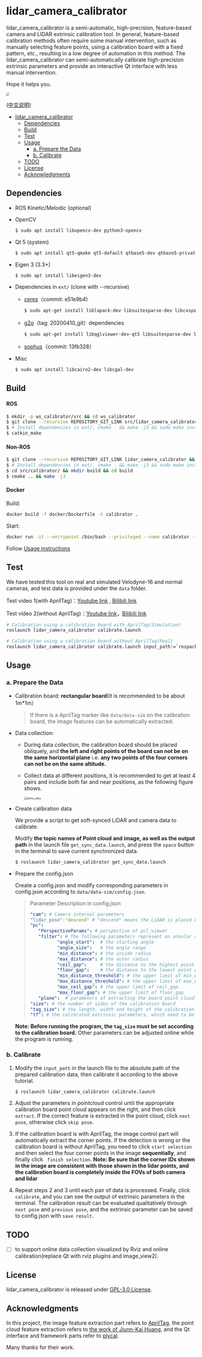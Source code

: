 # lidar_camera_calibrator

lidar_camera_calibrator is a semi-automatic, high-precision, feature-based camera and LIDAR extrinsic calibration tool. In general, feature-based calibration methods often require some manual intervention, such as manually selecting feature points, using a calibration board with a fixed pattern, etc., resulting in a low degree of automation in this method. The lidar_camera_calibrator can semi-automatically calibrate high-precision extrinsic parameters and provide an interactive  Qt interface with less manual intervention.

Hope it helps you.

<img src="doc/img/calibrator-sim.gif" style="zoom: 50%;" />

([中文说明](./README_CN.md))

- [lidar_camera_calibrator](#lidar_camera_calibrator)
  - [Dependencies](#dependencies)
  - [Build](#build)
  - [Test](#test)
  - [Usage](#usage)
    - [a. Prepare the Data](#a-prepare-the-data)
    - [b. Calibrate](#b-calibrate)
  - [TODO](#todo)
  - [License](#license)
  - [Acknowledgments](#acknowledgments)

## Dependencies

- ROS Kinetic/Melodic (optional)

- OpenCV
  
  ```bash
  $ sudo apt install libopencv-dev python3-opencv
  ```

- Qt 5 (system)

  ```bash
  $ sudo apt install qt5-qmake qt5-default qtbase5-dev qtbase5-private-dev libqglviewer-dev-qt5
  ```

- Eigen 3 (3.3+)

  ```bash
  $ sudo apt install libeigen3-dev
  ```

- Dependencies in `ext/` (clone with --recursive)

	- [ceres](https://github.com/ceres-solver/ceres-solver.git)（commit: e51e9b4)
	
	  ```bash
	  $ sudo apt-get install liblapack-dev libsuitesparse-dev libcxsparse3 libgflags-dev libgoogle-glog-dev libgtest-dev
	  ```
	
	- [g2o](https://github.com/RainerKuemmerle/g2o.git)（tag: 20200410_git）dependencies
	
	  ```bash
	  $ sudo apt-get install libqglviewer-dev-qt5 libsuitesparse-dev libcxsparse3 libcholmod3
	  ```
	
	- [sophus](https://github.com/strasdat/Sophus.git)（commit: 13fb328）

- Misc

  ```bash
  $ sudo apt install libcairo2-dev libcgal-dev
  ```

## Build

#### ROS

```bash
$ mkdir -p ws_calibrator/src && cd ws_calibrator
$ git clone --recursive REPOSITORY_GIT_LINK src/lidar_camera_calibrator 
$ # Install dependencies in ext/, cmake . && make -j3 && sudo make install, each
$ catkin_make
```

#### Non-ROS


```bash
$ git clone --recursive REPOSITORY_GIT_LINK lidar_camera_calibrator && cd lidar_camera_calibrator
$ # Install dependencies in ext/, cmake . && make -j3 && sudo make install, each
$ cd src/calibrator/ && mkdir build && cd build
$ cmake .. && make -j3 
```

#### Docker

Build:

```bash
docker build -f docker/Dockerfile -t calibrator .
```

Start:

```bash
docker run -it --entrypoint /bin/bash --privileged --name calibrator --rm -v /tmp/.X11-unix:/tmp/.X11-unix -e DISPLAY=$DISPLAY -h $HOSTNAME -v $HOME/.Xauthority:/home/calibrator/.Xauthority calibrator
```

Follow [Usage instructions](#usage)

## Test

We have tested this tool on real and simulated Velodyne-16 and normal cameras, and test data is provided under the `data` folder.

Test video 1(with AprilTag)：[Youtube link](https://youtu.be/uew143NcVQw) , [Bilibili link](https://www.bilibili.com/video/BV1ML4y1s7Rm/)

Test video 2(without AprilTag)：[Youtube link](https://youtu.be/0UBl0rEK3ig)，[Bilibili link](https://www.bilibili.com/video/BV1s34y1y7X9/)

```bash
# Calibration using a calibration board with AprilTag(Simulation)
roslaunch lidar_camera_calibrator calibrate.launch 

# Calibration using a calibration board without AprilTag(Real)
roslaunch lidar_camera_calibrator calibrate.launch input_path:=`rospack find lidar_camera_calibrator`/data/data-hitsz 
```

## Usage

### a. Prepare the Data

- Calibration board: **rectangular board**(It is recommended to be about 1m*1m）

  > If there is a AprilTag marker like `data/data-sim` on the calibration board, the image features can be automatically extracted.

- Data collection:

  - During data collection, the calibration board should be placed obliquely, and **the left and right points of the board can not be on the same horizontal plane** i.e. **any two points of the four corners can not be on the same altitude.**

  - Collect data at different positions, it is recommended to get at least 4 pairs and include both far and near positions, as the following figure shows.

    <img src="doc/img/demo_data.png" alt="demo_data" style="zoom: 50%;" />

- Create calibration data

  We provide a script to get soft-synced LiDAR and camera data to calibrate.

  Modify **the topic names of Point cloud and image, as well as the output path** in the launch file `get_sync_data.launch`, and press the `space` button in the terminal to save current synchronized data.

  ```bash
  $ roslaunch lidar_camera_calibrator get_sync_data.launch
  ```

- Prepare the config.json

  Create a config.json and modify corresponding parameters in config.json according to `data/data-sim/config.json`.

  >Parameter Description in config.json
  >
  >```yaml
  >"cam": # Camera internal parameters
  >"lidar_pose":"descend" # "descend" means the LiDAR is placed upright relative to the camera and "ascend" means the LiDAR is placed upside-down relative to the camera. 
  >"pc": 
  >    "PerspectiveParams": # perspective of pcl_viewer
  >    "filter": # The following parameters represent an annular sector area, and the points inside the area will be used to extract the board point cloud.
  >           "angle_start":  # the starting angle
  >           "angle_size":   # the angle range
  >           "min_distance": # the inside radius
  >           "max_distance": # the outer radius
  >           "ceil_gap":     # the distance to the highest point of the point cloud
  >           "floor_gap":    # the distance to the lowest point of the point cloud
  >           "min_distance_threshold": # the upper limit of min_distance
  >           "max_distance_threshold": # the upper limit of max_distance
  >           "max_ceil_gap": # the upper limit of ceil_gap
  >           "max_floor_gap": # the upper limit of floor_gap
  >    "plane":  # parameters of extracting the board point cloud 
  >"size": # the number of sides of the calibratoin board
  >"tag_size": # the length, width and height of the calibration board
  >"tf": # the calibrated extrinsic parameters, which need to be saved by 'save result'
  >```

  **Note: Before running the program, the ```tag_size``` must be set according to the calibration board.** Other parameters can be adjusted online while the program is running.

### b. Calibrate

1. Modify the `input_path` in the launch file to the absolute path of the prepared calibration data, then calibrate it according to the above tutorial. 

   ```bash
   $ roslaunch lidar_camera_calibrator calibrate.launch
   ```

2. Adjust the parameters in pointcloud control until the appropriate calibration board point cloud appears on the right, and then click `extract`. If the correct feature is extracted in the point cloud, click `next pose`, otherwise click `skip pose`.

3. If the calibration board is with AprilTag, the image control part will automatically extract the corner points. If the detection is wrong or the calibration board is without AprilTag, you need to click `start selection` and then select the four corner points in the image **sequentially**, and finally click ` finish selection`. **Note: Be sure that the corner IDs shown in the image are consistent with those shown in the lidar points, and the calibration board is completely inside the FOVs of both camera and lidar**

4. Repeat steps 2 and 3 until each pair of data is processed. Finally, click `calibrate`, and you can see the output of extrinsic parameters in the terminal. The calibration result can be evaluated qualitatively through `next pose` and `previous pose`, and the extrinsic parameter can be saved to config.json with `save result`.

## TODO
- [ ] to support online data collection visualized by Rviz and online calibration(replace Qt with rviz plugins and image_view2).

## License

lidar_camera_calibrator is released under [GPL-3.0 License](./LICENSE).

## Acknowledgments

In this project, the image feature extraction part refers to [AprilTag](https://github.com/AprilRobotics/apriltag), the point cloud feature extraction refers to [the work of Jiunn-Kai Huang](https://github.com/UMich-BipedLab/extrinsic_lidar_camera_calibration), and the Qt interface and framework parts refer to [plycal](https://github.com/ram-lab/plycal).

Many thanks for their work.

